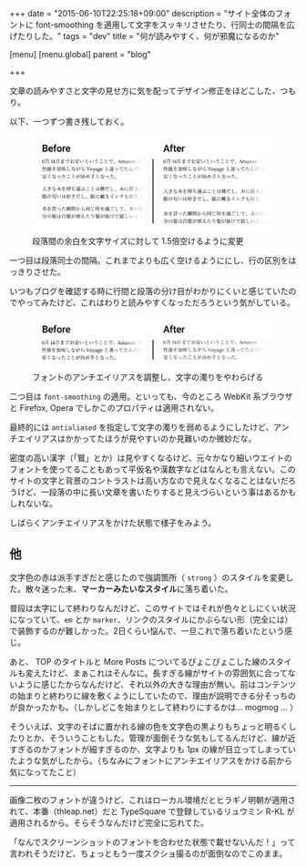 +++
date = "2015-06-10T22:25:18+09:00"
description = "サイト全体のフォントに font-smoothing を適用して文字をスッキリさせたり、行同士の間隔を広げたりした。"
tags = "dev"
title = "何が読みやすく、何が邪魔になるのか"

[menu]
  [menu.global]
    parent = "blog"

+++

文章の読みやすさと文字の見せ方に気を配ってデザイン修正をほどこした、つもり。

以下、一つずつ書き残しておく。

<figure>
  <img src="/images/blog/styling-the-reading-contents/paragraph-spacing.png" alt="">
  <figcaption>段落間の余白を文字サイズに対して 1.5倍空けるように変更</figcaption>
</figure>

一つ目は段落同士の間隔。これまでよりも広く空けるようににし、行の区別をはっきりさせた。

いつもブログを確認する時に行間と段落の分け目がわかりにくいと感じていたのでやってみたけど、これはわりと読みやすくなっただろうという気がしている。

<figure>
  <img src="/images/blog/styling-the-reading-contents/font-smoothing.png" alt="">
  <figcaption>フォントのアンチエイリアスを調整し、文字の濁りをやわらげる</figcaption>
</figure>


二つ目は `font-smoothing` の適用。といっても、今のところ WebKit 系ブラウザと Firefox, Opera でしかこのプロパティは適用されない。

最終的には `antialiased` を指定して文字の濁りを弱めるようにしたけど、アンチエイリアスはかかってたほうが見やすいのか見難いのか微妙だな。

密度の高い漢字（「鷲」とか）は見やすくなるけど、元々かなり細いウエイトのフォントを使ってることもあって平仮名や漢数字などはなんとも言えない。このサイトの文字と背景のコントラストは高い方なので見えなくなることはないだろうけど、一段落の中に長い文章を書いたりすると見えづらいという事はあるかもしれないな。

しばらくアンチエイリアスをかけた状態で様子をみよう。

## 他
文字色の赤は派手すぎだと感じたので強調箇所（ `strong` ）のスタイルを変更した。散々迷った末、**マーカーみたいなスタイル**に落ち着いた。

普段は太字にして終わりなんだけど、このサイトではそれが色々としにくい状況になっていて、`em` とか `marker`、リンクのスタイルにかぶらない形（完全には）で装飾するのが難しかった。2日くらい悩んで、一旦これで落ち着いたという感じ。

あと、 TOP のタイトルと More Posts についてるぴょこぴょこした線のスタイルも変えたけど、まぁこれはそんなに。長すぎる線がサイトの雰囲気に合ってないように感じたからなんだけど、それ以外の大きな理由が無い。前はコンテンツの始まりと終わりに線を敷くようにしていたので、理由が説明できる分そっちのが良かったかも。（しかしどこを始まりとして終わりにするかは... mogmog ... ）

そういえば、文字のそばに置かれる線の色を文字色の黒よりもちょっと明るくしたりとか、そういうこともした。管理が面倒そうな気もしてるんだけど、線が近すぎるのかフォントが細すぎるのか、文字よりも 1px の線が目立ってしまっていたような気がしたから。（ちなみにフォントにアンチエイリアスをかける前から気になってたこと）

---

画像二枚のフォントが違うけど、これはローカル環境だとヒラギノ明朝が適用されて、本番（thleap.net）だと TypeSquare で登録しているリュウミン R-KL が適用されるから。そらそうなんだけど完全に忘れてた。

「なんでスクリーンショットのフォントを合わせた状態で載せないんだ！」って言われそうだけど、ちょっともう一度スクショ撮るのが面倒なのでこのまま。
